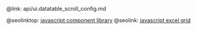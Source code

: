 @link: api/ui.datatable_scroll_config.md

@seolinktop: [javascript component library](https://webix.com)
@seolink: [javascript excel grid](https://webix.com/widget/excel_viewer/)